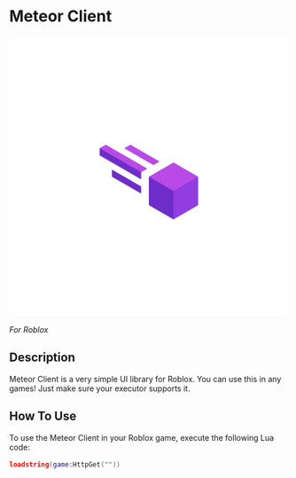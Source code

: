 # Meteor Client

![Meteor Logo](README/MeteorLogo.png)

*For Roblox*

## Description

Meteor Client is a very simple UI library for Roblox. You can use this in any games! Just make sure your executor supports it.

## How To Use

To use the Meteor Client in your Roblox game, execute the following Lua code:

```lua
loadstring(game:HttpGet(""))
